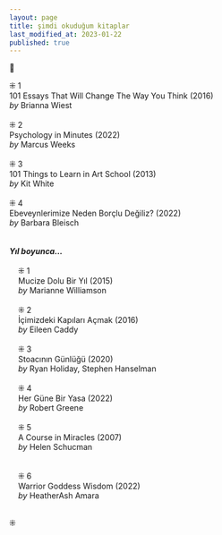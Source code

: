 ```yaml
---
layout: page  
title: şimdi okuduğum kitaplar  
last_modified_at: 2023-01-22
published: true  
---
```

📖

⁜ 1  
101 Essays That Will Change The Way You Think (2016)  
<i>by</i> Brianna Wiest  
<br />
⁜ 2  
Psychology in Minutes  (2022)  
<i>by</i> Marcus Weeks  
<br />
⁜ 3  
101 Things to Learn in Art School (2013)  
<i>by</i> Kit White  
<br />
⁜ 4  
Ebeveynlerimize Neden Borçlu Değiliz? (2022)  
<i> by </i> Barbara Bleisch    
<br />  
<i><b>Yıl boyunca...</b></i>  
<br />
&nbsp; &nbsp; ⁜ 1  
&nbsp; &nbsp; Mucize Dolu Bir Yıl (2015)  
&nbsp; &nbsp; <i>by</i> Marianne Williamson  
<br />
&nbsp; &nbsp; ⁜ 2    
&nbsp; &nbsp; İçimizdeki Kapıları Açmak (2016)  
&nbsp; &nbsp; <i>by</i> Eileen Caddy  
<br />
&nbsp; &nbsp; ⁜ 3  
&nbsp; &nbsp; Stoacının Günlüğü (2020)  
&nbsp; &nbsp; <i>by</i> Ryan Holiday, Stephen Hanselman  
<br />
&nbsp; &nbsp; ⁜ 4  
&nbsp; &nbsp; Her Güne Bir Yasa (2022)  
&nbsp; &nbsp; <i>by</i> Robert Greene    
<br />
&nbsp; &nbsp; ⁜ 5  
&nbsp; &nbsp; A Course in Miracles (2007)  
&nbsp; &nbsp; <i>by</i> Helen Schucman    
<br />  
&nbsp; &nbsp; ⁜ 6  
&nbsp; &nbsp; Warrior Goddess Wisdom (2022)  
&nbsp; &nbsp; <i>by</i> HeatherAsh Amara  
<br />

⁜  
 
